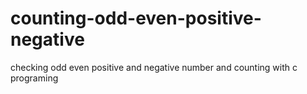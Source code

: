 # counting-odd-even-positive-negative
checking odd even positive and negative number and counting with c programing  
